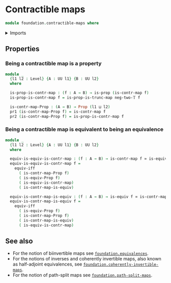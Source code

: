 # Contractible maps

```agda
module foundation.contractible-maps where
```

<details><summary>Imports</summary>

```agda
open import foundation-core.contractible-maps public

open import foundation.equivalences
open import foundation.logical-equivalences
open import foundation.propositions
open import foundation.truncated-maps

open import foundation-core.dependent-pair-types
open import foundation-core.truncation-levels
open import foundation-core.universe-levels
```

</details>

## Properties

### Being a contractible map is a property

```agda
module _
  {l1 l2 : Level} {A : UU l1} {B : UU l2}
  where

  is-prop-is-contr-map : (f : A → B) → is-prop (is-contr-map f)
  is-prop-is-contr-map f = is-prop-is-trunc-map neg-two-𝕋 f

  is-contr-map-Prop : (A → B) → Prop (l1 ⊔ l2)
  pr1 (is-contr-map-Prop f) = is-contr-map f
  pr2 (is-contr-map-Prop f) = is-prop-is-contr-map f
```

### Being a contractible map is equivalent to being an equivalence

```agda
module _
  {l1 l2 : Level} {A : UU l1} {B : UU l2}
  where

  equiv-is-equiv-is-contr-map : (f : A → B) → is-contr-map f ≃ is-equiv f
  equiv-is-equiv-is-contr-map f =
    equiv-iff
      ( is-contr-map-Prop f)
      ( is-equiv-Prop f)
      ( is-equiv-is-contr-map)
      ( is-contr-map-is-equiv)

  equiv-is-contr-map-is-equiv : (f : A → B) → is-equiv f ≃ is-contr-map f
  equiv-is-contr-map-is-equiv f =
    equiv-iff
      ( is-equiv-Prop f)
      ( is-contr-map-Prop f)
      ( is-contr-map-is-equiv)
      ( is-equiv-is-contr-map)
```

## See also

- For the notion of biinvertible maps see
  [`foundation.equivalences`](foundation.equivalences.md).
- For the notions of inverses and coherently invertible maps, also known as
  half-adjoint equivalences, see
  [`foundation.coherently-invertible-maps`](foundation.coherently-invertible-maps.md).
- For the notion of path-split maps see
  [`foundation.path-split-maps`](foundation.path-split-maps.md).
